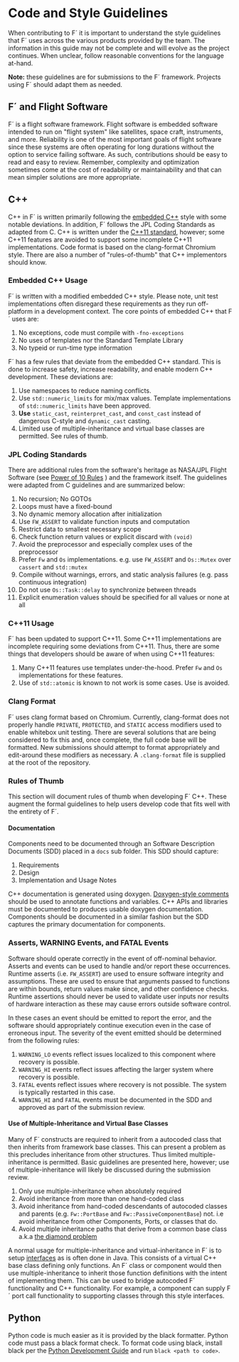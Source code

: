 # Code and Style Guidelines

When contributing to F´ it is important to understand the style guidelines that F´ uses across the various products
provided by the team. The information in this guide may not be complete and will evolve as the project continues. When
unclear, follow reasonable conventions for the language at-hand.

**Note:** these guidelines are for submissions to the F´ framework. Projects using F´ should adapt them as needed.

## F´ and Flight Software

F´ is a flight software framework. Flight software is embedded software intended to run on "flight system" like
satellites, space craft, instruments, and more. Reliability is one of the most important goals of flight software since
these systems are often operating for long durations without the option to service failing software.  As such,
contributions should be easy to read and easy to review. Remember, complexity and optimization sometimes come at the
cost of readability or maintainability and that can mean simpler solutions are more appropriate.

## C++

C++ in F´ is written primarily following the [embedded C++](https://en.wikipedia.org/wiki/Embedded_C%2B%2B) style with
some notable deviations. In addition, F´ follows the JPL Coding Standards as adapted from C. C++ is written under the
[C++11 standard](https://en.cppreference.com/w/cpp/11), however; some C++11 features are avoided to support some
incomplete C++11 implementations. Code format is based on the clang-format Chromium style.  There are also a number of
"rules-of-thumb" that C++ implementors should know.

### Embedded C++ Usage

F´ is written with a modified embedded C++ style. Please note, unit test implementations often disregard these
requirements as they run off-platform in a development context. The core points of embedded C++ that F´ uses are:

1. No exceptions, code must compile with `-fno-exceptions`
2. No uses of templates nor the Standard Template Library
3. No typeid or run-time type information

F´ has a few rules that deviate from the embedded C++ standard. This is done to increase safety, increase readability,
and enable modern C++ development. These deviations are:

1. Use namespaces to reduce naming conflicts.
2. Use `std::numeric_limits` for mix/max values. Template implementations of `std::numeric_limits` have been approved.
3. **Use** `static_cast`, `reinterpret_cast`, and `const_cast` instead of dangerous C-style and `dynamic_cast` casting.
4. Limited use of multiple-inheritance and virtual base classes are permitted. See rules of thumb.

### JPL Coding Standards

There are additional rules from the software's heritage as NASA/JPL Flight Software (see 
[Power of 10 Rules](https://en.wikipedia.org/wiki/The_Power_of_10:_Rules_for_Developing_Safety-Critical_Code) ) and the
framework itself. The guidelines were adapted from C guidelines and are summarized below:

1. No recursion; No GOTOs
2. Loops must have a fixed-bound
3. No dynamic memory allocation after initialization
4. Use `FW_ASSERT` to validate function inputs and computation
5. Restrict data to smallest necessary scope
6. Check function return values or explicit discard with `(void)`
7. Avoid the preprocessor and especially complex uses of the preprocessor
8. Prefer `Fw` and `Os` implementations. e.g. use `FW_ASSERT` and `Os::Mutex` over `cassert` and `std::mutex`
9. Compile without warnings, errors, and static analysis failures (e.g. pass continuous integration)
10. Do not use `Os::Task::delay` to synchronize between threads
11. Explicit enumeration values should be specified for all values or none at all

### C++11 Usage

F´ has been updated to support C++11. Some C++11 implementations are incomplete requiring some deviations from C++11.
Thus, there are some things that developers should be aware of when using C++11 features:

1. Many C++11 features use templates under-the-hood.  Prefer `Fw` and `Os` implementations for these features.
2. Use of `std::atomic` is known to not work is some cases. Use is avoided.

### Clang Format

F´ uses clang format based on Chromium. Currently, clang-format does not properly handle `PRIVATE`, `PROTECTED`, and
`STATIC` access modifiers used to enable whitebox unit testing. There are several solutions that are being considered to
fix this and, once complete, the full code base will be formatted. New submissions should attempt to format
appropriately and edit-around these modifiers as necessary. A `.clang-format` file is supplied at the root of the
repository.

### Rules of Thumb

This section will document rules of thumb when developing F´ C++.  These augment the formal guidelines to help users
develop code that fits well with the entirety of F´. 

#### Documentation

Components need to be documented through an Software Description Documents (SDD) placed in a `docs` sub folder. This SDD
should capture:

1. Requirements
2. Design
3. Implementation and Usage Notes

C++ documentation is generated using doxygen. [Doxygen-style comments](https://www.doxygen.nl/manual/docblocks.html)
should be used to annotate functions and variables. C++ APIs and libraries must be documented to produces usable doxygen
documentation. Components should be documented in a similar fashion but the SDD captures the primary documentation for
components.

### Asserts, WARNING Events, and FATAL Events

Software should operate correctly in the event of off-nominal behavior. Asserts and events can be used to handle and/or
report these occurrences. Runtime asserts (i.e. `FW_ASSERT`) are used to ensure software integrity and assumptions.
These are used to ensure that arguments passed to functions are within bounds, return values make since, and other
confidence checks. Runtime assertions should never be used to validate user inputs nor results of hardware interaction
as these may cause errors outside software control.

In these cases an event should be emitted to report the error, and the software should appropriately continue execution
even in the case of erroneous input. The severity of the event emitted should be determined from the following rules:

1. `WARNING_LO` events reflect issues localized to this component where recovery is possible.
2. `WARNING_HI` events reflect issues affecting the larger system where recovery is possible.
3. `FATAL` events reflect issues where recovery is not possible. The system is typically restarted in this case.
4. `WARNING_HI` and `FATAL` events must be documented in the SDD and approved as part of the submission review.

#### Use of Multiple-Inheritance and Virtual Base Classes

Many of F´ constructs are required to inherit from a autocoded class that then inherits from framework base classes.
This can present a problem as this precludes inheritance from other structures. Thus limited multiple-inheritance is
permitted. Basic guidelines are presented here, however; use of multiple-inheritance will likely be discussed during
the submission review.

1. Only use multiple-inheritance when absolutely required
2. Avoid inheritance from more than one hand-coded class
3. Avoid inheritance from hand-coded descendants of autocoded classes and parents (e.g. `Fw::PortBase` and
   `Fw::PassiveComponentBase`) not. i.e avoid inheritance from other Components, Ports, or classes that do.
4. Avoid multiple inheritance paths that derive from a common base class a.k.a
   [the diamond problem](https://www.cprogramming.com/tutorial/virtual_inheritance.html)

A normal usage for multiple-inheritance and virtual-inheritance in F´ is to setup
[interfaces](https://en.wikipedia.org/wiki/Interface_(Java)) as is often done in Java. This consists of a virtual C++
base class defining only functions. An F´ class or component would then use multiple-inheritance to inherit those
function definitions with the intent of implementing them. This can be used to bridge autocoded F´ functionality and C++
functionality. For example, a component can supply F´ port call functionality to supporting classes through this style
interfaces.

## Python

Python code is much easier as it is provided by the black formatter. Python code must pass a black format check. To
format code using black, install black per the [Python Development Guide](./py-dev.md) and run `black <path to code>`.
